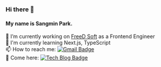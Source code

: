 ### Hi there 👋
#### My name is Sangmin Park.

🔭 I’m currently working on <a href="https://freedsoft.oopy.io">FreeD Soft</a> as a Frontend Engineer<br />
🌱 I'm currently learning Next.js, TypeScript<br />
📫 How to reach me:     [![Gmail Badge](https://img.shields.io/badge/Gmail-d14836?style=flat-square&logo=Gmail&logoColor=white&link=mailto:iamsangminpark@gmail.com)](mailto:iamsangminpark@gmail.com)<br />
🙌 Come here:      [![Tech Blog Badge](http://img.shields.io/badge/-Tech%20blog-black?style=flat-square&logo=github&link=https://steadily-worked.tistory.com/)](https://steadily-worked.com/)

<!--
**steadily-worked/steadily-worked** is a ✨ _special_ ✨ repository because its `README.md` (this file) appears on your GitHub profile.

Here are some ideas to get you started:

- 🌱 I’m currently learning ...
- 👯 I’m looking to collaborate on ...
- 🤔 I’m looking for help with ...
- 💬 Ask me about ...
- 📫 How to reach me: ...
- 😄 Pronouns: ...
- ⚡ Fun fact: ...
-->
